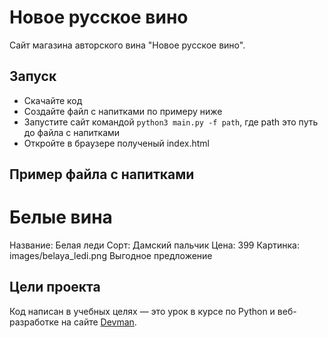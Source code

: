 # Новое русское вино

Сайт магазина авторского вина "Новое русское вино".

## Запуск

- Скачайте код
- Создайте файл с напитками по примеру ниже
- Запустите сайт командой `python3 main.py -f path`, где path это путь до файла с напитками
- Откройте в браузере полученый index.html

## Пример файла с напитками
# Белые вина


Название: Белая леди
Сорт: Дамский пальчик
Цена: 399
Картинка: images/belaya_ledi.png
Выгодное предложение

## Цели проекта

Код написан в учебных целях — это урок в курсе по Python и веб-разработке на сайте [Devman](https://dvmn.org).
